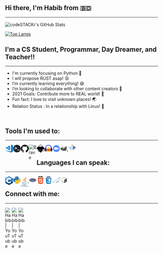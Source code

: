 ## Hi there, I'm Habib from :bangladesh:
---
  <img align="center" alt="codeSTACKr's GitHub Stats" src="https://github-readme-stats.codestackr.vercel.app/api?username=Habibu-R-ahman&show_icons=true&hide_border=false" />

[![Top Langs](https://github-readme-stats.vercel.app/api/top-langs/?username=Habibu-R-ahman)](https://github.com/Habibu-R-ahman)
<br />

## I'm a CS Student, Programmar, Day Dreamer, and Teacher!!
---
- I'm currently focusing on Python :snake:
- I will propose RUST asap! :stuck_out_tongue_closed_eyes:
- I’m currently learning everything! :sweat_smile:
- I’m looking to collaborate with other content creators :handshake:
- 2021 Goals: Contribute more to REAL world! :pray:
- Fun fact: I love to visit unknown places! :earth_asia:
- Relation Status : In a relationship with Linux! :penguin:

<br />

## Tools I'm used to:
---
<img align="left" alt="Visual Studio Code" width="26px" src="https://raw.githubusercontent.com/github/explore/80688e429a7d4ef2fca1e82350fe8e3517d3494d/topics/visual-studio-code/visual-studio-code.png" />
<img align="left" alt="Terminal" width="26px" src="https://raw.githubusercontent.com/github/explore/80688e429a7d4ef2fca1e82350fe8e3517d3494d/topics/terminal/terminal.png" />
<img align="left" alt="GitHub" width="26px" src="https://raw.githubusercontent.com/github/explore/78df643247d429f6cc873026c0622819ad797942/topics/github/github.png" />
<img align="left" alt="Brave" width="26px" src="https://raw.githubusercontent.com/brave/brave-browser/master/docs/source/_static/product_logo_32.png" />
<img align="left" alt="Inkscape" width="26px" src="https://raw.githubusercontent.com/Habibu-R-ahman/My_Python_Learning/main/584808f9cef1014c0b5e48f6.png" />
<img align="left" alt="Audacity" width="26px" src="https://raw.githubusercontent.com/Habibu-R-ahman/My_Python_Learning/main/1200px-Audacity_Logo_nofilter.svg.png" />
<img align="left" alt="Zoom" width="26px" src="https://raw.githubusercontent.com/Habibu-R-ahman/My_Python_Learning/main/5e8ce318664eae0004085461.png" />
<img align="left" alt="Gimp" width="26px" src="https://raw.githubusercontent.com/Habibu-R-ahman/My_Python_Learning/main/1024px-The_GIMP_icon_-_gnome.svg.png" />
<img align="left" alt="Kdenlive" width="26px" src="https://raw.githubusercontent.com/Habibu-R-ahman/My_Python_Learning/main/1280px-Kdenlive-logo.svg.png" />

<br />

## Languages I can speak: 
---
<img align="left" alt="C++" width="26px" src="https://raw.githubusercontent.com/Habibu-R-ahman/My_Python_Learning/main/1200px-ISO_C%2B%2B_Logo.svg.png" />
<img align="left" alt="Python" width="26px" src="https://raw.githubusercontent.com/Habibu-R-ahman/My_Python_Learning/main/267_Python-512.webp" />

<img align="left" alt="java" width="26px" src="https://raw.githubusercontent.com/Habibu-R-ahman/My_Python_Learning/main/58480979cef1014c0b5e4901.png" />

<img align="left" alt="bash" width="26px" src="https://raw.githubusercontent.com/Habibu-R-ahman/My_Python_Learning/main/73835fa38fba6d35aff9de603dc5044a-php-programming-language-icon-by-vexels.png" />

<img align="left" alt="HTML5" width="26px" src="https://raw.githubusercontent.com/github/explore/80688e429a7d4ef2fca1e82350fe8e3517d3494d/topics/html/html.png" />

<img align="left" alt="CSS3" width="26px" src="https://raw.githubusercontent.com/github/explore/80688e429a7d4ef2fca1e82350fe8e3517d3494d/topics/css/css.png" />

<img align="left" alt="MySQL" width="26px" src="https://raw.githubusercontent.com/Habibu-R-ahman/My_Python_Learning/main/mariadb-226022.png" />

<img align="left" alt="bash" width="26px" src="https://raw.githubusercontent.com/Habibu-R-ahman/My_Python_Learning/main/icons8-bash-100.png" />

<br />

## Connect with me:
---
[<img align="left" alt="Habib | YouTube" width="22px" src="https://cdn.jsdelivr.net/npm/simple-icons@v3/icons/facebook.svg" />][facebook]
[<img align="left" alt="Habib | YouTube" width="22px" src="https://cdn.jsdelivr.net/npm/simple-icons@v3/icons/gmail.svg" />][gmail]
[<img align="left" alt="Habib | YouTube" width="22px" src="https://cdn.jsdelivr.net/npm/simple-icons@3.13.0/icons/askfm.svg" />][ask]

<br />

[facebook]: https://fb.com/00habib00
[gmail]: anuhimel@gmail.com
[ask]: https://ask.fm/anuhimel